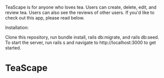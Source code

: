 TeaScape is for anyone who loves tea. Users can create, delete, edit, and review tea. Users can also see the reviews of other users. If you'd like to check out this app, please read below.

Installation:

Clone this repository, run bundle install, rails db:migrate, and rails db:seed. To start the server, run rails s and navigate to http://localhost:3000 to get started.

# TeaScape